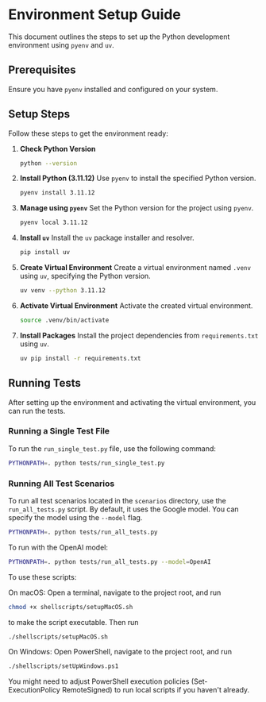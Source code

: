 # Environment Setup Guide

This document outlines the steps to set up the Python development environment using `pyenv` and `uv`.

## Prerequisites

Ensure you have `pyenv` installed and configured on your system.

## Setup Steps

Follow these steps to get the environment ready:

1.  **Check Python Version**
    ```bash
    python --version
    ```

2.  **Install Python (3.11.12)**
    Use `pyenv` to install the specified Python version.
    ```bash
    pyenv install 3.11.12
    ```

3.  **Manage using `pyenv`**
    Set the Python version for the project using `pyenv`.
    ```bash
    pyenv local 3.11.12
    ```

4.  **Install `uv`**
    Install the `uv` package installer and resolver.
    ```bash
    pip install uv
    ```

5.  **Create Virtual Environment**
    Create a virtual environment named `.venv` using `uv`, specifying the Python version.
    ```bash
    uv venv --python 3.11.12
    ```

6.  **Activate Virtual Environment**
    Activate the created virtual environment.
    ```bash
    source .venv/bin/activate
    ```

7.  **Install Packages**
    Install the project dependencies from `requirements.txt` using `uv`.
    ```bash
    uv pip install -r requirements.txt
    ```

## Running Tests

After setting up the environment and activating the virtual environment, you can run the tests.

### Running a Single Test File

To run the `run_single_test.py` file, use the following command:

```bash
PYTHONPATH=. python tests/run_single_test.py
```

### Running All Test Scenarios

To run all test scenarios located in the `scenarios` directory, use the `run_all_tests.py` script. By default, it uses the Google model. You can specify the model using the `--model` flag.

```bash
PYTHONPATH=. python tests/run_all_tests.py
```

To run with the OpenAI model:

```bash
PYTHONPATH=. python tests/run_all_tests.py --model=OpenAI
``` 

To use these scripts:

On macOS: 
Open a terminal, navigate to the project root, and run 
```bash
chmod +x shellscripts/setupMacOS.sh
``` 
to make the script executable. Then run 
```bash
./shellscripts/setupMacOS.sh
```

On Windows: 
Open PowerShell, navigate to the project root, and run 
```bash
./shellscripts/setUpWindows.ps1
```

 You might need to adjust PowerShell execution policies (Set-ExecutionPolicy RemoteSigned) to run local scripts if you haven't already.